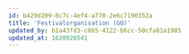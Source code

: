 ```yaml
---
id: b429d209-8c7c-4ef4-a770-2e6c7190352a
title: 'Festivalorganisation (GO)'
updated_by: b1a43fd3-c865-4122-b6cc-50cfa81a1985
updated_at: 1620926541
---
```

